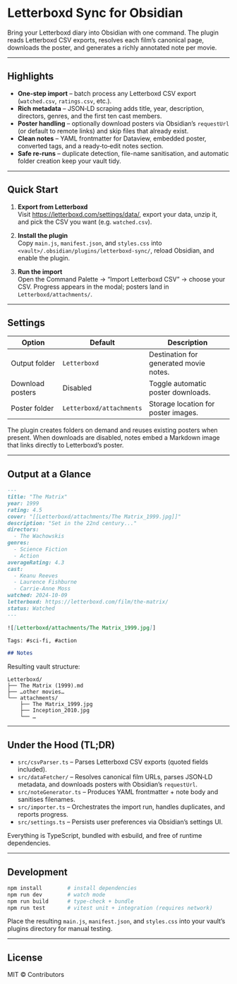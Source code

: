 # Letterboxd Sync for Obsidian

Bring your Letterboxd diary into Obsidian with one command. The plugin reads Letterboxd CSV exports, resolves each film’s canonical page, downloads the poster, and generates a richly annotated note per movie.

---

## Highlights

- **One-step import** – batch process any Letterboxd CSV export (`watched.csv`, `ratings.csv`, etc.).
- **Rich metadata** – JSON‑LD scraping adds title, year, description, directors, genres, and the first ten cast members.
- **Poster handling** – optionally download posters via Obsidian’s `requestUrl` (or default to remote links) and skip files that already exist.
- **Clean notes** – YAML frontmatter for Dataview, embedded poster, converted tags, and a ready‑to‑edit notes section.
- **Safe re-runs** – duplicate detection, file-name sanitisation, and automatic folder creation keep your vault tidy.

---

## Quick Start

1. **Export from Letterboxd**  
   Visit <https://letterboxd.com/settings/data/>, export your data, unzip it, and pick the CSV you want (e.g. `watched.csv`).

2. **Install the plugin**  
   Copy `main.js`, `manifest.json`, and `styles.css` into `<vault>/.obsidian/plugins/letterboxd-sync/`, reload Obsidian, and enable the plugin.

3. **Run the import**  
   Open the Command Palette → “Import Letterboxd CSV” → choose your CSV. Progress appears in the modal; posters land in `Letterboxd/attachments/`.

---

## Settings

| Option | Default | Description |
| --- | --- | --- |
| Output folder | `Letterboxd` | Destination for generated movie notes. |
| Download posters | Disabled | Toggle automatic poster downloads. |
| Poster folder | `Letterboxd/attachments` | Storage location for poster images. |

The plugin creates folders on demand and reuses existing posters when present. When downloads are disabled, notes embed a Markdown image that links directly to Letterboxd’s poster.

---

## Output at a Glance

```markdown
---
title: "The Matrix"
year: 1999
rating: 4.5
cover: "[[Letterboxd/attachments/The Matrix_1999.jpg]]"
description: "Set in the 22nd century..."
directors:
  - The Wachowskis
genres:
  - Science Fiction
  - Action
averageRating: 4.3
cast:
  - Keanu Reeves
  - Laurence Fishburne
  - Carrie-Anne Moss
watched: 2024-10-09
letterboxd: https://letterboxd.com/film/the-matrix/
status: Watched
---

![[Letterboxd/attachments/The Matrix_1999.jpg]]

Tags: #sci-fi, #action

## Notes
```

Resulting vault structure:

```
Letterboxd/
├── The Matrix (1999).md
├── …other movies…
└── attachments/
    ├── The Matrix_1999.jpg
    ├── Inception_2010.jpg
    └── …
```

---

## Under the Hood (TL;DR)

- `src/csvParser.ts` – Parses Letterboxd CSV exports (quoted fields included).
- `src/dataFetcher/` – Resolves canonical film URLs, parses JSON‑LD metadata, and downloads posters with Obsidian’s `requestUrl`.
- `src/noteGenerator.ts` – Produces YAML frontmatter + note body and sanitises filenames.
- `src/importer.ts` – Orchestrates the import run, handles duplicates, and reports progress.
- `src/settings.ts` – Persists user preferences via Obsidian’s settings UI.

Everything is TypeScript, bundled with esbuild, and free of runtime dependencies.

---

## Development

```bash
npm install        # install dependencies
npm run dev        # watch mode
npm run build      # type-check + bundle
npm run test       # vitest unit + integration (requires network)
```

Place the resulting `main.js`, `manifest.json`, and `styles.css` into your vault’s plugins directory for manual testing.

---

## License

MIT © Contributors
